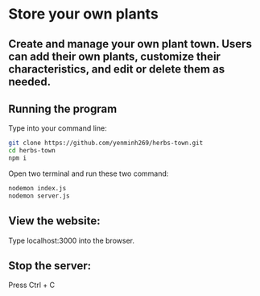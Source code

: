 # Store your own plants
Create and manage your own plant town. Users can add their own plants, customize their characteristics, and edit or delete them as needed.
---

## Running the program 
Type into your command line: 
```bash 
git clone https://github.com/yenminh269/herbs-town.git
cd herbs-town
npm i
```
Open two terminal and run these two command:
```bash
nodemon index.js
nodemon server.js
```
## View the website:
Type localhost:3000 into the browser.

## Stop the server: 
Press Ctrl + C
